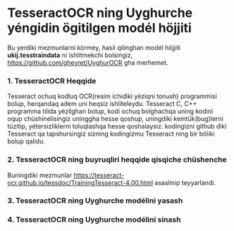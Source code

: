 # TesseractOCR ning Uyghurche yéngidin ögitilgen modél höjjiti

Bu yerdiki mezmunlarni körmey, hasil qilinghan modél höjjiti **ukij.tesstraindata** ni ishlitmekchi bolsingiz, https://github.com/gheyret/UyghurOCR gha merhemet.

### 1. TesseractOCR Heqqide
Tesseract ochuq kodluq OCR(resim ichidiki yéziqni tonush) programmisi bolup, herqandaq adem uni heqsiz ishliteleydu. 
Tesseract C, C++ programma tilida yézilghan bolup, kodi ochuq bolghachqa uning kodini oqup chüshinelisingiz uninggha hesse qoshup, uningdiki kemtük(bug)lerni tüzitip, yétersizliklerni toluqlashqa hesse qoshalaysiz. kodingizni github diki Tesseract qa tapshursingiz sizning kodingizmu Tesseract ning bir böliki bolup qalidu.

### 2. TesseractOCR ning buyruqliri heqqide qisqiche chüshenche
Buningdiki mezmunlar https://tesseract-ocr.github.io/tessdoc/TrainingTesseract-4.00.html asaslinip teyyarlandi.

### 3. TesseractOCR ning Uyghurche modélini yasash

### 4. TesseractOCR ning Uyghurche modélini sinash
